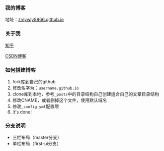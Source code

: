 ### 我的博客

地址：[zmywly8866.github.io](http://zmywly8866.github.io)

### 关于我
[知乎](http://www.zhihu.com/people/zhang-ming-yun-97)

[CSDN博客](http://blog.csdn.net/ekeuy)

### 如何搭建博客

1. fork库到自己的github
2. 修改名字为：`username.github.io`
3. clone库到本地，参考`_posts`中的目录结构自己创建适合自己的文章目录结构
4. 修改CNAME，或者删掉这个文件，使用默认域名
5. 修改`_config.yml`配置项
6. It's done!

### 分支说明

- 三栏布局（master分支）
- 单栏布局（first-ui分支）

